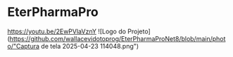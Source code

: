 # EterPharmaPro
https://youtu.be/2EwPVlaVznY
![Logo do Projeto](https://github.com/wallacevidotoprog/EterPharmaProNet8/blob/main/photo/"Captura de tela 2025-04-23 114048.png")